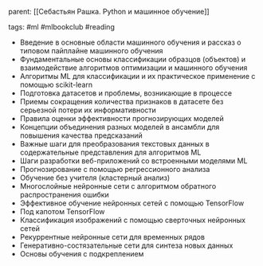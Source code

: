 parent: [[Себастьян Рашка. Python и машинное обучение]]

tags: #ml #mlbookclub #reading 

- Введение в основные области машинного обучения и рассказ о типовом пайплайне машинного обучения
- Фундаментальные основы классификации образцов (объектов) и взаимодействие алгоритмов оптимизации и машинного обучения
- Алгоритмы ML для классификации и их практическое применение с помощью scikit-learn
- Подготовка датасетов и проблемы, возникающие в процессе
- Приемы сокращения количества признаков в датасете без серьезной потери их информативности
- Правила оценки эффективности прогнозирующих моделей
- Концепции объединения разных моделей в ансамбли для повышения качества предсказаний
- Важные шаги для преобразования текстовых данных в содержательные представления для алгоритмов ML
- Шаги разработки веб-приложений со встроенными моделями ML
- Прогнозирование с помощью регрессионного анализа
- Обучение без учителя (кластерный анализ)
- Многослойные нейронные сети с алгоритмом обратного распространения ошибки
- Эффективное обучение нейронных сетей с помощью TensorFlow
- Под капотом TensorFlow
- Классификация изображений с помощью сверточных нейронных сетей
- Рекуррентные нейронные сети для временных рядов
- Генеративно-состязательные сети для синтеза новых данных
- Основы обучения с подкреплением